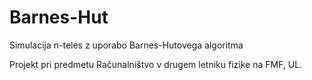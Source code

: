 # Barnes-Hut

Simulacija n-teles z uporabo Barnes-Hutovega algoritma

Projekt pri predmetu Računalništvo v drugem letniku fizike na FMF, UL.


